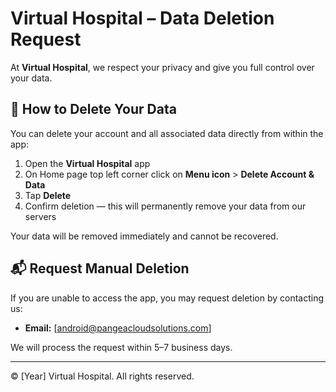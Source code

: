 # Virtual Hospital – Data Deletion Request

At **Virtual Hospital**, we respect your privacy and give you full control over your data.

## 🧹 How to Delete Your Data

You can delete your account and all associated data directly from within the app:

1. Open the **Virtual Hospital** app
2. On Home page top left corner click on **Menu icon** > **Delete Account & Data**
3. Tap **Delete**
4. Confirm deletion — this will permanently remove your data from our servers

Your data will be removed immediately and cannot be recovered.

## 📬 Request Manual Deletion

If you are unable to access the app, you may request deletion by contacting us:

- **Email:** [android@pangeacloudsolutions.com]

We will process the request within 5–7 business days.

---

© [Year] Virtual Hospital. All rights reserved.
